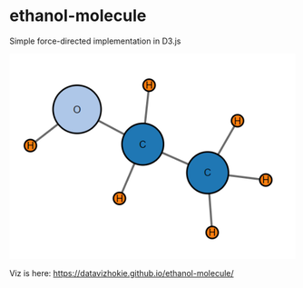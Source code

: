 # ethanol-molecule
Simple force-directed implementation in D3.js

![ethanol screenshot](https://github.com/datavizhokie/ethanol-molecule/blob/master/screenshot.PNG "ethanol screenshot")

Viz is here:
https://datavizhokie.github.io/ethanol-molecule/
